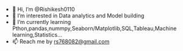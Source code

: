 - 👋 Hi, I’m @Rishikesh0110
- 👀 I’m interested in Data analytics and Model building
- 🌱 I’m currently learning Pthon,pandas,nummpy,Seaborn/Matplotlib,SQL,Tableau,Machine learning,Statistics...
- 📫 Reach me by rs768082@gmail.com

<!---
Rishikesh0110/Rishikesh0110 is a ✨ special ✨ repository because its `README.md` (this file) appears on your GitHub profile.
You can click the Preview link to take a look at your changes.
--->
